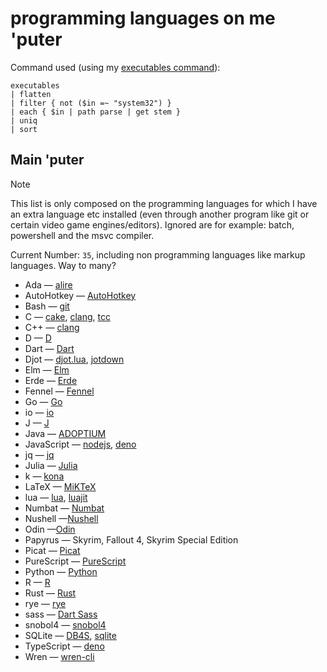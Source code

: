 # programming languages on me 'puter

Command used (using my [executables command](./nushell/scripts/executables.nu)):

```nushell
executables
| flatten
| filter { not ($in =~ "system32") }
| each { $in | path parse | get stem }
| uniq
| sort
```

## Main 'puter

> [!note]
> This list is only composed on the programming languages for which I have an
> extra language etc installed (even through another program like git or certain
> video game engines/editors).
> Ignored are for example: batch, powershell and the msvc compiler.

Current Number: `35`, including non programming languages like markup languages. Way to many?

- Ada &mdash; [alire](https://ada-lang.io)
- AutoHotkey &mdash; [AutoHotkey](https://www.autohotkey.com)
- Bash &mdash; [git](https://git-scm.com)
- C &mdash; [cake](https://github.com/thradams/cake), [clang](https://releases.llvm.org/download.html), [tcc](https://download.savannah.gnu.org/releases/tinycc/)
- C++ &mdash; [clang](https://releases.llvm.org/download.html)
- D &mdash; [D](https://dlang.org)
- Dart &mdash; [Dart](https://dart.dev/get-dart)
- Djot &mdash; [djot.lua](https://github.com/jgm/djot.lua), [jotdown](https://github.com/hellux/jotdown)
- Elm &mdash; [Elm](https://guide.elm-lang.org/install/elm.html)
- Erde &mdash; [Erde](https://github.com/erde-lang/erde/releases)
- Fennel &mdash; [Fennel](https://fennel-lang.org/setup#downloading-fennel)
- Go &mdash; [Go](https://go.dev/dl/)
- io &mdash; [io](https://iolanguage.org/binaries.html)
- J &mdash; [J](https://code.jsoftware.com/wiki/System/Installation)
- Java &mdash; [ADOPTIUM](https://adoptium.net/temurin/releases/)
- JavaScript &mdash; [nodejs](https://nodejs.org/en), [deno](https://deno.com)
- jq &mdash; [jq](https://jqlang.org/download/)
- Julia &mdash; [Julia](https://julialang.org)
- k &mdash; [kona](https://github.com/kevinlawler/kona)
- LaTeX &mdash; [MiKTeX](https://miktex.org/about)
- lua &mdash; [lua](https://www.lua.org/download.html), [luajit](https://luajit.org)
- Numbat &mdash; [Numbat](https://github.com/sharkdp/numbat)
- Nushell &mdash;[Nushell](https://www.nushell.sh)
- Odin &mdash;[Odin](https://odin-lang.org)
- Papyrus &mdash; Skyrim, Fallout 4, Skyrim Special Edition
- Picat &mdash; [Picat](https://picat-lang.org/download.html)
- PureScript &mdash; [PureScript](https://www.purescript.org)
- Python &mdash; [Python](https://www.python.org)
- R &mdash; [R](https://www.r-project.org)
- Rust &mdash; [Rust](https://www.rust-lang.org)
- rye &mdash; [rye](https://ryelang.org)
- sass &mdash; [Dart Sass](https://github.com/sass/dart-sass/releases/tag/1.89.2)
- snobol4 &mdash; [snobol4](https://ftp.regressive.org/snobol4/)
- SQLite &mdash; [DB4S](https://sqlitebrowser.org), [sqlite](https://sqlite.org/download.html)
- TypeScript &mdash; [deno](https://deno.com)
- Wren &mdash; [wren-cli](https://wren.io)
